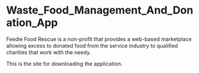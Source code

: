 # Waste_Food_Management_And_Donation_App
Feedie Food Rescue is a non-profit that provides a web-based marketplace allowing excess to donated food from the service industry to qualiﬁed charities that work with the needy.

This is the site for downloading the application.
